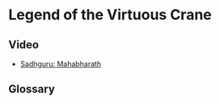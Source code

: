 # Legend of the Virtuous Crane

## Video

* [Sadhguru: Mahabharath](ttps://youtu.be/PLhC5vn5E3w?t=2992)

## Glossary
